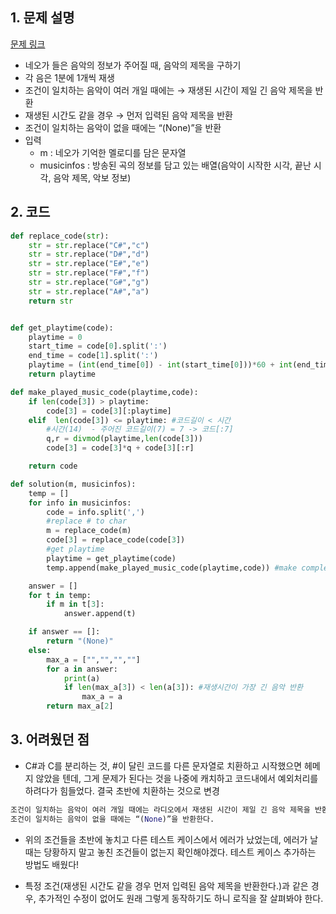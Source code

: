 ## 1. 문제 설명

[문제 링크](https://programmers.co.kr/learn/courses/30/lessons/17683)

- 네오가 들은 음악의 정보가 주어질 때, 음악의 제목을 구하기
- 각 음은 1분에 1개씩 재생
- 조건이 일치하는 음악이 여러 개일 때에는 → 재생된 시간이 제일 긴 음악 제목을 반환
- 재생된 시간도 같을 경우 → 먼저 입력된 음악 제목을 반환
- 조건이 일치하는 음악이 없을 때에는 “(None)”을 반환
- 입력
  - m : 네오가 기억한 멜로디를 담은 문자열
  - musicinfos : 방송된 곡의 정보를 담고 있는 배열(음악이 시작한 시각, 끝난 시각, 음악 제목, 악보 정보)

## 2. 코드

```python
def replace_code(str):
    str = str.replace("C#","c")
    str = str.replace("D#","d")
    str = str.replace("E#","e")
    str = str.replace("F#","f")
    str = str.replace("G#","g")
    str = str.replace("A#","a")
    return str


def get_playtime(code):
    playtime = 0
    start_time = code[0].split(':')
    end_time = code[1].split(':')
    playtime = (int(end_time[0]) - int(start_time[0]))*60 + int(end_time[1]) - int(start_time[1])
    return playtime

def make_played_music_code(playtime,code):
    if len(code[3]) > playtime:
        code[3] = code[3][:playtime]
    elif  len(code[3]) <= playtime: #코드길이 < 시간
        #시간(14)  - 주어진 코드길이(7) = 7 -> 코드[:7]
        q,r = divmod(playtime,len(code[3]))
        code[3] = code[3]*q + code[3][:r]

    return code

def solution(m, musicinfos):
    temp = []
    for info in musicinfos:
        code = info.split(',')
        #replace # to char
        m = replace_code(m)
        code[3] = replace_code(code[3])
        #get playtime
        playtime = get_playtime(code)
        temp.append(make_played_music_code(playtime,code)) #make complete music code

    answer = []
    for t in temp:
        if m in t[3]:
            answer.append(t)

    if answer == []:
        return "(None)"
    else:
        max_a = ["","","",""]
        for a in answer:
            print(a)
            if len(max_a[3]) < len(a[3]): #재생시간이 가장 긴 음악 반환
                max_a = a
        return max_a[2]

```

## 3. 어려웠던 점

- C#과 C를 분리하는 것, #이 달린 코드를 다른 문자열로 치환하고 시작했으면 헤메지 않았을 텐데, 그게 문제가 된다는 것을 나중에 캐치하고 코드내에서 예외처리를 하려다가 힘들었다. 결국 초반에 치환하는 것으로 변경

```python
조건이 일치하는 음악이 여러 개일 때에는 라디오에서 재생된 시간이 제일 긴 음악 제목을 반환한다. 재생된 시간도 같을 경우 먼저 입력된 음악 제목을 반환한다.
조건이 일치하는 음악이 없을 때에는 “(None)”을 반환한다.
```

- 위의 조건들을 초반에 놓치고 다른 테스트 케이스에서 에러가 났었는데, 에러가 날 때는 당황하지 말고 놓친 조건들이 없는지 확인해야겠다. 테스트 케이스 추가하는 방법도 배웠다!

- 특정 조건(재생된 시간도 같을 경우 먼저 입력된 음악 제목을 반환한다.)과 같은 경우, 추가적인 수정이 없어도 원래 그렇게 동작하기도 하니 로직을 잘 살펴봐야 한다.
